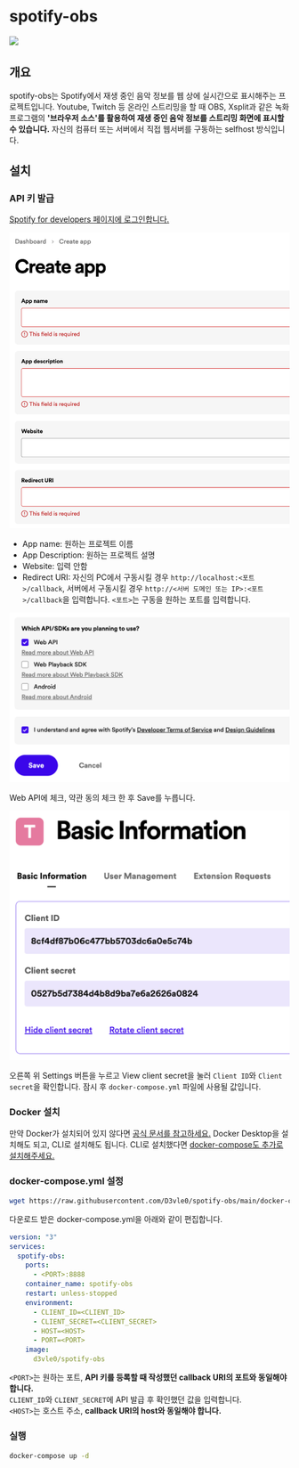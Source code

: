 # spotify-obs

<img src='https://upload.wikimedia.org/wikipedia/commons/thumb/8/84/Spotify_icon.svg/1982px-Spotify_icon.svg.png' width=100>

## 개요

spotify-obs는 Spotify에서 재생 중인 음악 정보를 웹 상에 실시간으로 표시해주는 프로젝트입니다. Youtube, Twitch 등 온라인 스트리밍을 할 때 OBS, Xsplit과 같은 녹화 프로그램의 **'브라우저 소스'를 활용하여 재생 중인 음악 정보를 스트리밍 화면에 표시할 수 있습니다.** 자신의 컴퓨터 또는 서버에서 직접 웹서버를 구동하는 selfhost 방식입니다.

## 설치

### API 키 발급

[Spotify for developers 페이지에 로그인합니다.](https://developer.spotify.com/)

<img src='image/1.png' width=600>

- App name: 원하는 프로젝트 이름
- App Description: 원하는 프로젝트 설명
- Website: 입력 안함
- Redirect URI: 자신의 PC에서 구동시킬 경우 `http://localhost:<포트>/callback`, 서버에서 구동시킬 경우 `http://<서버 도메인 또는 IP>:<포트>/callback`을 입력합니다. `<포트>`는 구동을 원하는 포트를 입력합니다.

<img src='image/2.png' width=600>

Web API에 체크, 약관 동의 체크 한 후 Save를 누릅니다.

<img src='image/3.png' width=600>

오른쪽 위 Settings 버튼을 누르고 View client secret을 눌러 `Client ID`와 `Client secret`을 확인합니다. 잠시 후 `docker-compose.yml` 파일에 사용될 값입니다.

### Docker 설치

만약 Docker가 설치되어 있지 않다면 [공식 문서를 참고하세요.](https://docs.docker.com/desktop/) Docker Desktop을 설치해도 되고, CLI로 설치해도 됩니다. CLI로 설치했다면 [docker-compose도 추가로 설치해주세요.](https://docs.docker.com/compose/install/)

### docker-compose.yml 설정

```sh
wget https://raw.githubusercontent.com/D3vle0/spotify-obs/main/docker-compose.yml
```

다운로드 받은 docker-compose.yml을 아래와 같이 편집합니다.

```yaml
version: "3"
services:
  spotify-obs:
    ports:
      - <PORT>:8888
    container_name: spotify-obs
    restart: unless-stopped
    environment:
      - CLIENT_ID=<CLIENT_ID>
      - CLIENT_SECRET=<CLIENT_SECRET>
      - HOST=<HOST>
      - PORT=<PORT>
    image:
      d3vle0/spotify-obs
```

`<PORT>`는 원하는 포트, **API 키를 등록할 때 작성했던 callback URI의 포트와 동일해야 합니다.**  
`CLIENT_ID`와 `CLIENT_SECRET`에 API 발급 후 확인했던 값을 입력합니다.  
`<HOST>`는 호스트 주소, **callback URI의 host와 동일해야 합니다.**

### 실행

```sh
docker-compose up -d
```